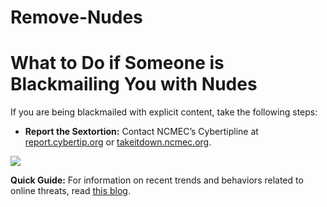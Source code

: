 # Remove-Nudes
<h1>What to Do if Someone is Blackmailing You with Nudes</h1>

<p>If you are being blackmailed with explicit content, take the following steps:</p>

<ul>
  <li><strong>Report the Sextortion:</strong> Contact NCMEC’s Cybertipline at <a href="https://report.cybertip.org">report.cybertip.org</a> or <a href="https://takeitdown.ncmec.org">takeitdown.ncmec.org</a>.</li>
</ul>
 <img src="https://miro.medium.com/v2/resize:fit:640/format:webp/1*bXCff6OlLuWRNAm6hfPJqA.png" />
<p><strong>Quick Guide:</strong> For information on recent trends and behaviors related to online threats, read <a href="https://www.thorn.org/blog/deepfake-nudes-and-other-trends-in-youth-behavior-online-in-2023/">this blog</a>.</p>
